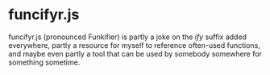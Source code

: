 # funcifyr.js 
funcifyr.js (pronounced Funkifier) is partly a joke on the *ify* suffix added everywhere, partly a resource for myself to reference often-used functions, and maybe even partly a tool that can be used by somebody somewhere for something sometime.